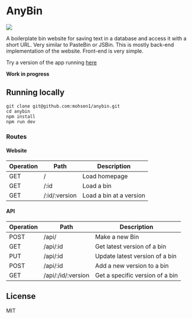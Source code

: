 # AnyBin

<a href="https://travis-ci.org/mohsen1/anybin">
  <img src="https://api.travis-ci.org/mohsen1/anybin.svg">
</a>

A boilerplate bin website for saving text in a database and access it with a short URL. Very similar to PasteBin or JSBin. This is mostly back-end implementation of the website. Front-end is very simple.

Try a version of the app running [here](http://anybin.herokuapp.com/)

**Work in progress**

## Running locally

```
git clone git@github.com:mohsen1/anybin.git
cd anybin
npm install
npm run dev
```

### Routes

#### Website

|Operation|Path              |Description                     |
|---------|------------------|--------------------------------|
|GET      |/                 |Load homepage                   |
|GET      |/:id              |Load a bin                      |
|GET      |/:id/:version     |Load a bin at a version         |

#### API

|Operation|Path              |Description                     |
|---------|------------------|--------------------------------|
|POST     |/api/             |Make a new Bin                  |
|GET      |/api/:id          |Get latest version of a bin     |
|PUT      |/api/:id          |Update latest version of a bin  |
|POST     |/api/:id          |Add a new version to a bin      |
|GET      |/api/:/id/:version|Get a specific version of a bin |


## License
MIT
